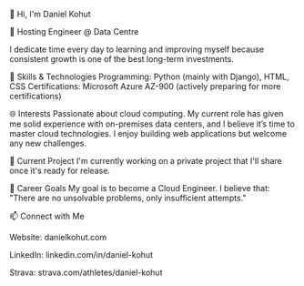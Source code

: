 👋 Hi, I'm Daniel Kohut

💼 Hosting Engineer @ Data Centre

I dedicate time every day to learning and improving myself because consistent growth is one of the best long-term investments.

🚀 Skills & Technologies
Programming: Python (mainly with Django), HTML, CSS
Certifications: Microsoft Azure AZ-900 (actively preparing for more certifications)

🌐 Interests
Passionate about cloud computing. My current role has given me solid experience with on-premises data centers, and I believe it’s time to master cloud technologies.
I enjoy building web applications but welcome any new challenges.

🔨 Current Project
I'm currently working on a private project that I'll share once it's ready for release.

🎯 Career Goals
My goal is to become a Cloud Engineer. I believe that:
"There are no unsolvable problems, only insufficient attempts."

📫 Connect with Me

Website: danielkohut.com

LinkedIn: linkedin.com/in/daniel-kohut

Strava: strava.com/athletes/daniel-kohut
